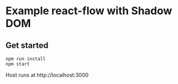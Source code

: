 # Example react-flow with Shadow DOM

## Get started

```
npm run install
npm start
```

Host runs at http://localhost:3000
